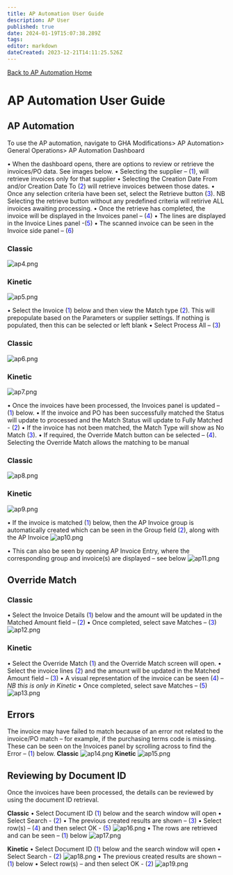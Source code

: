 ```yaml
---
title: AP Automation User Guide
description: AP User
published: true
date: 2024-01-19T15:07:38.289Z
tags: 
editor: markdown
dateCreated: 2023-12-21T14:11:25.526Z
---
```


[Back to AP Automation Home](/Apps/ap-automation)

# AP Automation User Guide

## AP Automation
To use the AP automation, navigate to GHA Modifications> AP Automation> General Operations> AP Automation Dashboard

•	When the dashboard opens, there are options to review or retrieve the invoices/PO data. See images below.
•	Selecting the  supplier – (<span style="color:blue">1</span>), will retrieve invoices only for that supplier
•	Selecting the Creation Date From and/or Creation Date To (<span style="color:blue">2</span>) will retrieve invoices between those dates.
•	Once any selection criteria have been set, select the Retrieve button (<span style="color:blue">3</span>).   NB Selecting the retrieve button without any predefined criteria will retirive ALL invoices awaiting processing.
•	Once the retrieve has completed, the invoice will be displayed in the Invoices panel – (<span style="color:blue">4</span>)
•	The lines are displayed in the Invoice Lines panel -(<span style="color:blue">5</span>)
•	The scanned invoice can be seen in the Invoice side panel – (<span style="color:blue">6</span>)
### Classic
![ap4.png](/apautomation/ap4.png)

### Kinetic
![ap5.png](/apautomation/ap5.png)

•	Select the Invoice (<span style="color:blue">1</span>) below and then view the Match type (<span style="color:blue">2</span>). This will prepopulate based on the Parameters or supplier settings. If nothing is populated, then this can be selected or left blank
•	Select Process All – (<span style="color:blue">3</span>)
### Classic
![ap6.png](/apautomation/ap6.png)

### Kinetic
![ap7.png](/apautomation/ap7.png)

•	Once the invoices have been processed, the Invoices panel is updated – (<span style="color:blue">1</span>) below.
•	If the invoice and PO has been successfully matched the Status will update to processed and the Match Status will update to Fully Matched - (<span style="color:blue">2</span>)
•	If the invoice has not been matched, the Match Type will show as No Match (<span style="color:blue">3</span>).
•	If required, the Override Match button can be selected – (<span style="color:blue">4</span>). Selecting the Override Match allows the matching to be manual
### Classic
![ap8.png](/apautomation/ap8.png)
### Kinetic
![ap9.png](/apautomation/ap9.png)

•	If the invoice is matched (<span style="color:blue">1</span>) below, then the AP Invoice group is automatically created which can be seen in the Group field (<span style="color:blue">2</span>), along with the AP Invoice
![ap10.png](/apautomation/ap10.png)

•	This can also be seen by opening AP Invoice Entry, where the corresponding group and invoice(s) are displayed – see below
![ap11.png](/apautomation/ap11.png)

## Override Match
### Classic
•	Select the Invoice Details (<span style="color:blue">1</span>) below and the amount will be updated in the Matched Amount field – (<span style="color:blue">2</span>)
•	Once completed, select save Matches – (<span style="color:blue">3</span>)
![ap12.png](/apautomation/ap12.png)

### Kinetic
•	Select the Override Match (<span style="color:blue">1</span>) and the Override Match screen will open.
•	Select the invoice lines (<span style="color:blue">2</span>) and the amount will be updated in the Matched Amount field – (<span style="color:blue">3</span>)
•	A visual representation of the invoice can be seen (<span style="color:blue">4</span>) – *NB this is only in Kinetic*
•	Once completed, select save Matches – (<span style="color:blue">5</span>)
![ap13.png](/apautomation/ap13.png)

## Errors
The invoice may have failed to match because of an error not related to the invoice/PO match – for example, if the purchasing terms code is missing. 
These can be seen on the Invoices panel by scrolling across to find the Error – (<span style="color:blue">1</span>) below.
**Classic**
![ap14.png](/apautomation/ap14.png)
**Kinetic**
![ap15.png](/apautomation/ap15.png)

## Reviewing by Document ID
Once the invoices have been processed, the details can be reviewed by using the document ID retrieval.

**Classic**
•	Select Document ID (<span style="color:blue">1</span>) below and the search window will open
•	Select Search - (<span style="color:blue">2</span>)
•	The previous created results are shown – (<span style="color:blue">3</span>)
•	Select row(s) – (<span style="color:blue">4</span>) and then select OK - (<span style="color:blue">5</span>)
![ap16.png](/apautomation/ap16.png)
•	The rows are retrieved and can be seen – (<span style="color:blue">1</span>) below
![ap17.png](/apautomation/ap17.png)

**Kinetic**
•	Select Document ID (<span style="color:blue">1</span>) below and the search window will open
•	Select Search - (<span style="color:blue">2</span>)
![ap18.png](/apautomation/ap18.png)
•	The previous created results are shown – (<span style="color:blue">1</span>) below
•	Select row(s) – and then select OK - (<span style="color:blue">2</span>)
![ap19.png](/apautomation/ap19.png)

